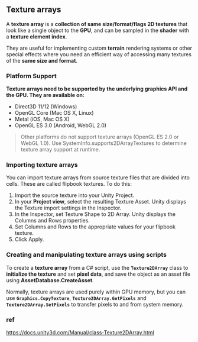 ## Texture arrays

A **texture array** is a **collection of same size/format/flags 2D textures** that look like a single object to the **GPU**, 
and can be sampled in the **shader** with a **texture element index**. 

They are useful for implementing custom **terrain** rendering systems 
or other special effects where you need an efficient way of accessing many textures of the **same size and format**.


### Platform Support

**Texture arrays need to be supported by the underlying graphics API and the GPU. They are available on:**

- Direct3D 11/12 (Windows)
- OpenGL Core (Mac OS X, Linux)
- Metal (iOS, Mac OS X)
- OpenGL ES 3.0 (Android, WebGL 2.0)

> Other platforms do not support texture arrays (OpenGL ES 2.0 or WebGL 1.0). Use SystemInfo.supports2DArrayTextures to determine texture array support at runtime.


### Importing texture arrays

You can import texture arrays from source texture files that are divided into cells. These are called flipbook textures. To do this:


1. Import the source texture into your Unity Project.
2. In your **Project view**, select the resulting Texture Asset. Unity displays the Texture import settings in the Inspector.
3. In the Inspector, set Texture Shape to 2D Array. Unity displays the Columns and Rows properties.
4. Set Columns and Rows to the appropriate values for your flipbook texture.
5. Click Apply.


### Creating and manipulating texture arrays using scripts

To create a **texture array** from a C# script, use the **`Texture2DArray`** class to **initialize the texture** and set **pixel** **data**, and save the object as an asset file using **AssetDatabase.CreateAsset**.

Normally, texture arrays are used purely within GPU memory, but you can use **`Graphics.CopyTexture`**, **`Texture2DArray.GetPixels`** and **`Texture2DArray.SetPixels`** to transfer pixels to and from system memory.



### ref
https://docs.unity3d.com/Manual/class-Texture2DArray.html

